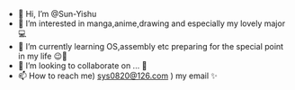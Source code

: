 - 👋 Hi, I’m @Sun-Yishu
- 👀 I’m interested in manga,anime,drawing and especially my lovely major 💻 
- 🌱 I’m currently learning OS,assembly etc preparing for the special point in my life 😉💖  
- 💞️ I’m looking to collaborate on ... 🤔
- 📫 How to reach me) sys0820@126.com ) my email ✨   

<!---
Sun-Yishu/Sun-Yishu is a ✨ special ✨ repository because its `README.md` (this file) appears on your GitHub profile.
You can click the Preview link to take a look at your changes.
--->
